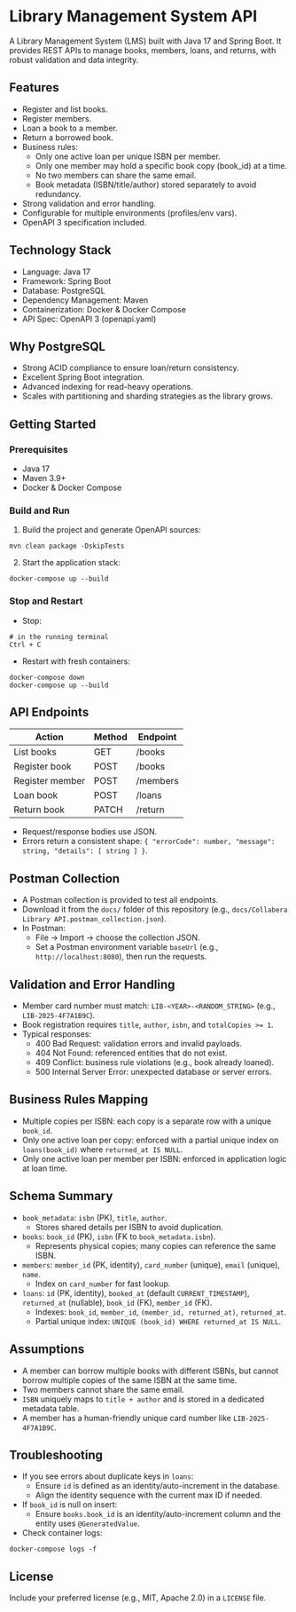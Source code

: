 # Library Management System API

A Library Management System (LMS) built with Java 17 and Spring Boot. It provides REST APIs to manage books, members, loans, and returns, with robust validation and data integrity.

## Features

- Register and list books.
- Register members.
- Loan a book to a member.
- Return a borrowed book.
- Business rules:
    - Only one active loan per unique ISBN per member.
    - Only one member may hold a specific book copy (book_id) at a time.
    - No two members can share the same email.
    - Book metadata (ISBN/title/author) stored separately to avoid redundancy.
- Strong validation and error handling.
- Configurable for multiple environments (profiles/env vars).
- OpenAPI 3 specification included.

## Technology Stack

- Language: Java 17
- Framework: Spring Boot
- Database: PostgreSQL
- Dependency Management: Maven
- Containerization: Docker & Docker Compose
- API Spec: OpenAPI 3 (openapi.yaml)

## Why PostgreSQL

- Strong ACID compliance to ensure loan/return consistency.
- Excellent Spring Boot integration.
- Advanced indexing for read-heavy operations.
- Scales with partitioning and sharding strategies as the library grows.

## Getting Started

### Prerequisites

- Java 17
- Maven 3.9+
- Docker & Docker Compose

### Build and Run

1) Build the project and generate OpenAPI sources:
```shell script
mvn clean package -DskipTests
```


2) Start the application stack:
```shell script
docker-compose up --build
```


### Stop and Restart

- Stop:
```shell script
# in the running terminal
Ctrl + C
```


- Restart with fresh containers:
```shell script
docker-compose down
docker-compose up --build
```

## API Endpoints

| Action          | Method | Endpoint |
|-----------------|--------|----------|
| List books      | GET    | /books   |
| Register book   | POST   | /books   |
| Register member | POST   | /members |
| Loan book       | POST   | /loans   |
| Return book     | PATCH  | /return  |

- Request/response bodies use JSON.
- Errors return a consistent shape: `{ "errorCode": number, "message": string, "details": [ string ] }`.

## Postman Collection

- A Postman collection is provided to test all endpoints.
- Download it from the `docs/` folder of this repository (e.g., `docs/Collabera Library API.postman_collection.json`).
- In Postman:
    - File → Import → choose the collection JSON.
    - Set a Postman environment variable `baseUrl` (e.g., `http://localhost:8080`), then run the requests.

## Validation and Error Handling

- Member card number must match: `LIB-<YEAR>-<RANDOM_STRING>` (e.g., `LIB-2025-4F7A1B9C`).
- Book registration requires `title`, `author`, `isbn`, and `totalCopies >= 1`.
- Typical responses:
    - 400 Bad Request: validation errors and invalid payloads.
    - 404 Not Found: referenced entities that do not exist.
    - 409 Conflict: business rule violations (e.g., book already loaned).
    - 500 Internal Server Error: unexpected database or server errors.

## Business Rules Mapping

- Multiple copies per ISBN: each copy is a separate row with a unique `book_id`.
- Only one active loan per copy: enforced with a partial unique index on `loans(book_id)` where `returned_at IS NULL`.
- Only one active loan per member per ISBN: enforced in application logic at loan time.

## Schema Summary

- `book_metadata`: `isbn` (PK), `title`, `author`.
    - Stores shared details per ISBN to avoid duplication.
- `books`: `book_id` (PK), `isbn` (FK to `book_metadata.isbn`).
    - Represents physical copies; many copies can reference the same ISBN.
- `members`: `member_id` (PK, identity), `card_number` (unique), `email` (unique), `name`.
    - Index on `card_number` for fast lookup.
- `loans`: `id` (PK, identity), `booked_at` (default `CURRENT_TIMESTAMP`), `returned_at` (nullable), `book_id` (FK), `member_id` (FK).
    - Indexes: `book_id`, `member_id`, `(member_id, returned_at)`, `returned_at`.
    - Partial unique index: `UNIQUE (book_id) WHERE returned_at IS NULL`.

## Assumptions

- A member can borrow multiple books with different ISBNs, but cannot borrow multiple copies of the same ISBN at the same time.
- Two members cannot share the same email.
- `ISBN` uniquely maps to `title + author` and is stored in a dedicated metadata table.
- A member has a human-friendly unique card number like `LIB-2025-4F7A1B9C`.

## Troubleshooting

- If you see errors about duplicate keys in `loans`:
    - Ensure `id` is defined as an identity/auto-increment in the database.
    - Align the identity sequence with the current max ID if needed.
- If `book_id` is null on insert:
    - Ensure `books.book_id` is an identity/auto-increment column and the entity uses `@GeneratedValue`.
- Check container logs:
```shell script
docker-compose logs -f
```

## License
Include your preferred license (e.g., MIT, Apache 2.0) in a `LICENSE` file.
